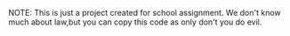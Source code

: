 NOTE:
This is just a project created for school assignment.
We don't know much about law,but you can copy this code as only don't you do evil.
